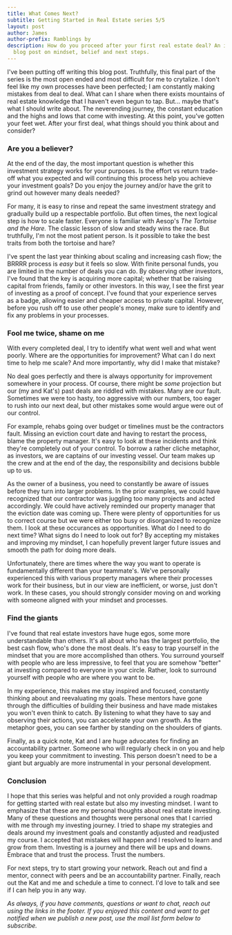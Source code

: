 ```yaml
---
title: What Comes Next?
subtitle: Getting Started in Real Estate series 5/5
layout: post
author: James
author-prefix: Ramblings by
description: How do you proceed after your first real estate deal? An introspective
  blog post on mindset, belief and next steps.
---
```


I've been putting off writing this blog post. Truthfully, this final part of the series is the most open ended and most difficult for me to crytalize. I don't feel like my own processes have been perfected; I am constantly making mistakes from deal to deal. What can I share when there exists mountains of real estate knowledge that I haven't even begun to tap. But... maybe that's what I should write about. The neverending journey, the constant education and the highs and lows that come with investing. At this point, you've gotten your feet wet. After your first deal, what things should you think about and consider? 
### Are you a believer?
At the end of the day, the most important question is whether this investment strategy works for your purposes. Is the effort vs return trade-off what you expected and will continuing this process help you achieve your investment goals? Do you enjoy the journey and/or have the grit to grind out however many deals needed? 

For many, it is easy to rinse and repeat the same investment strategy and gradually build up a respectable portfolio. But often times, the next logical step is how to scale faster. Everyone is familiar with Aesop's *The Tortoise and the Hare.*  The classic lesson of slow and steady wins the race. But truthfully, I'm not the most patient person. Is it possible to take the best traits from both the tortoise and hare? 

I've spent the last year thinking about scaling and increasing cash flow; the BRRRR process is *easy* but it feels so slow. With finite personal funds, you are limited in the number of deals you can do. By observing other investors, I've found that the key is acquiring more capital; whether that be raising capital from friends, family or other investors. In this way, I see the first year of investing as a proof of concept. I've found that your experience serves as a badge, allowing easier and cheaper access to private capital. However, before you rush off to use other people's money, make sure to identify and fix any problems in your processes.
### Fool me twice, shame on me
With every completed deal, I try to identify what went well and what went poorly. Where are the opportunities for improvement? What can I do next time to help me scale? And more importantly, why did I make that mistake?

No deal goes perfectly and there is always opportunity for improvement somewhere in your process. Of course, there might be *some* projection but our (my and Kat's) past deals are riddled with mistakes. Many are our fault. Sometimes we were too hasty, too aggressive with our numbers, too eager to rush into our next deal, but other mistakes some would argue were out of our control. 

For example, rehabs going over budget or timelines must be the contractors fault. Missing an eviction court date and having to restart the process, blame the property manager. It's easy to look at these incidents and think they're completely out of your control. To borrow a rather cliche metaphor, as investors, we are captains of our investing vessel. Our team makes up the crew and at the end of the day, the responsibility and decisions bubble up to us. 

As the owner of a business, you need to constantly be aware of issues before they turn into larger problems. In the prior examples, we could have recognized that our contractor was juggling too many projects and acted accordingly. We could have actively reminded our property manager that the eviction date was coming up. There were plenty of opportunities for us to correct course but we were either too busy or disorganized to recognize them. I look at these occurances as opportunities. What do I need to do next time? What signs do I need to look out for? By accepting my mistakes and improving my mindset, I can hopefully prevent larger future issues and smooth the path for doing more deals.

Unfortunately, there are times where the way you want to operate is fundamentally different than your teammate's. We've personally experienced this with various property managers where their processes work for their business, but in our view are inefficient, or worse, just don't work. In these cases, you should strongly consider moving on and working with someone aligned with your mindset and processes.
### Find the giants
I've found that real estate investors have huge egos, some more understandable than others. It's all about who has the largest portfolio, the best cash flow, who's done the most deals. It's easy to trap yourself in the mindset that you are more accomplished than others. You surround yourself with people who are less impressive, to feel that you are somehow "better" at investing compared to everyone in your circle. Rather, look to surround yourself with people who are where you want to be.

In my experience, this makes me stay inspired and focused, constantly thinking about and reevaluating my goals. These mentors have gone through the difficulties of building their business and have made mistakes you won't even think to catch. By listening to what they have to say and observing their actions, you can accelerate your own growth. As the metaphor goes, you can see farther by standing on the shoulders of giants.

Finally, as a quick note, Kat and I are huge advocates for finding an accountability partner. Someone who will regularly check in on you and help you keep your commitment to investing. This person doesn't need to be a giant but arguably are more instrumental in your personal development.
### Conclusion
I hope that this series was helpful and not only provided a rough roadmap for getting started with real estate but also my investing mindset. I want to emphasize that these are my personal thoughts about real estate investing. Many of these questions and thoughts were personal ones that I carried with me through my investing journey. I tried to shape my strategies and deals around my investment goals and constantly adjusted and readjusted my course. I accepted that mistakes will happen and I resolved to learn and grow from them. Investing is a journey and there will be ups and downs. Embrace that and trust the process. Trust the numbers.

For next steps, try to start growing your network. Reach out and find a mentor, connect with peers and be an accountability partner. Finally, reach out the Kat and me and schedule a time to connect. I'd love to talk and see if I can help you in any way.

*As always, if you have comments, questions or want to chat, reach out using the links in the footer. If you enjoyed this content and want to get notified when we publish a new post, use the mail list form below to subscribe.*
